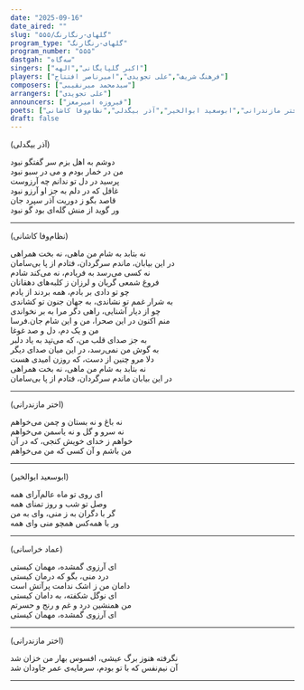 ```yaml
---
date: "2025-09-16"
date_aired: ""
slug: "گلهای-رنگارنگ/۵۵۵"
program_type: "گلهای-رنگارنگ"
program_number: "۵۵۵"
dastgah: "سه‌گاه"
singers: ["اکبر گلپایگانی","الهه"]
players: ["فرهنگ شریف","علی تجویدی","امیرناصر افتتاح"]
composers: ["سیدمحمد میرنقیبی"]
arrangers: ["علی تجویدی"]
announcers: ["فیروزه امیرمعز"]
poets: ["عماد خراسانی","اختر مازندرانی","ابوسعید ابوالخیر","آذر بیگدلی","نظام‌وفا کاشانی"]
draft: false
---
```


(آذر بیگدلی)

دوشم به اهل بزم سر گفتگو نبود  
من در خمار بودم و می در سبو نبود  
پرسید در دل تو ندانم چه آرزوست  
غافل که در دلم به جز او آرزو نبود  
قاصد بگو ز دوریت آذر سپرد جان  
ور گوید از منش گله‌ای بود گو نبود

---

(نظام‌وفا کاشانی)

نه بتابد به شام من ماهی، نه بخت همراهی  
در این بیابان، ماندم سرگردان، فتادم از پا بی‌سامان  
نه کسی می‌رسد به فریادم، نه می‌کند شادم  
فروغ شمعی گریان و لرزان ز کلبه‌های دهقانان  
چو تو دادی بر بادم، همه بردند از یادم  
به شرار غمم تو نشاندی، به جهان جنون تو کشاندی  
چو از دیار آشنایی، راهی دگر مرا به بر نخواندی  
منم اکنون در این صحرا، من و این شام جان.فرسا  
من و یک دم، دل و صد غوغا  
به جز صدای قلب من، که می‌تپد به یاد دلبر  
به گوش من نمی‌رسد، در این میان صدای دیگر  
دلا مرو چنین از دست، که روزن امیدی هست  
نه بتابد به شام من ماهی، نه بخت همراهی  
در این بیابان ماندم سرگردان، فتادم از پا بی‌سامان

---

(اختر مازندرانی)

نه باغ و نه بستان و چمن می‌خواهم  
نه سرو و گل و نه یاسمن می‌خواهم  
خواهم ز خدای خویش کنجی، که در آن  
من باشم و آن کسی که من می‌خواهم

---

(ابوسعید ابوالخیر)

ای روی تو ماه عالم‌آرای همه  
وصل تو شب و روز تمنای همه  
گر با دگران به ز منی، وای به من  
ور با همه‌کس همچو منی وای همه

---

(عماد خراسانی)

ای آرزوی گمشده، مهمان کیستی  
درد منی، بگو که درمان کیستی  
دامان من ز اشک ندامت پرآتش است  
ای نوگل شکفته، به دامان کیستی  
من همنشین درد و غم و رنج و حسرتم  
ای آرزوی گمشده، مهمان کیستی

---

(اختر مازندرانی)

نگرفته هنوز برگ عیشی، افسوس بهار من خزان شد  
آن نیم‌نفس که با تو بودم، سرمایه‌ی عمر جاودان شد

---

